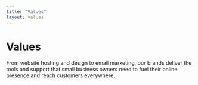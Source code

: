 ```yaml
---
title: "Values"
layout: values
---
```


# Values

From website hosting and design to email marketing, our brands deliver the tools and support that small business owners need to fuel their online presence and reach customers everywhere.